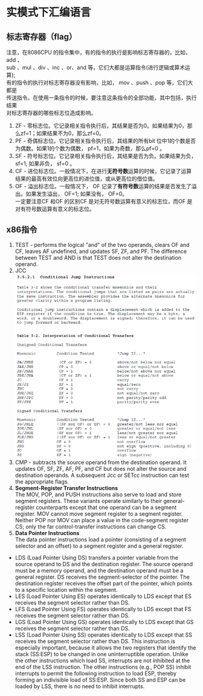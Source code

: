 # 实模式下汇编语言  
## 标志寄存器（flag）  
注意，在8086CPU 的指令集中，有的指令的执行是影响标志寄存器的，比如， add 、  
sub 、mul 、div 、inc 、or、and 等，它们大都是运算指令(进行逻辑或算术运算);  
有的指令的执行对标志寄存器没有影响，比如， mov 、push 、pop 等，它们大都是  
传送指令。在使用一条指令的时候，要注意这条指令的全部功能，其中包括，执行结果  
对标志寄存器的哪些标志位造成影响。
1. ZF - 零标志位。它记录相关指令执行后，其结果是否为0。如果结果为0，那么zf=1；如果结果不为0，那么zf=0。  
2. PF - 奇偶标志位。它记录相关指令执行后，其结果的所有bit 位中1的个数是否为偶数。如果1的个数为偶数， pf=1，如果为奇数，那么pf=0 。  
3. SF - 符号标志位。它记录相关指令执行后，其结果是否为负。如果结果为负， sf=1; 如果非负， sf=0 。  
4. CF - 进位标志位。一般情况下，在进行**无符号数**运算的时候，它记录了运算结果的最高有效位向更高位的进位值，或从更高位的借位值。  
5. OF - 溢出标志位。一般情况下， OF 记录了**有符号数**运算的结果是否发生了溢出。如果发生溢出， OF=1; 如果没有， OF=0。  
一定要注意CF 和OF 的区别CF 是对无符号数运算有意义的标志位，而OF 是对有符号数运算有意义的标志位。  

## x86指令  
1. TEST - performs the logical "and" of the two operands, clears OF and CF, leaves AF undefined, and updates SF, ZF, and PF. The difference between TEST and AND is that TEST does not alter the destination operand.  
2. JCC  
![Jcc](https://github.com/chenzhengchen200821109/linux-0.12/blob/master/linux-0.12x/boot/%E6%9D%A1%E4%BB%B6%E8%BD%AC%E7%A7%BB%E6%8C%87%E4%BB%A4.png)   
3. CMP - subtracts the source operand from the destination operand. It updates OF, SF, ZF, AF, PF, and CF but does not alter the source and destination operands. A subsequent Jcc or SETcc instruction can test the appropriate flags.  
4. **Segment-Register Transfer Instructions**  
The MOV, POP, and PUSH instructions also serve to load and store segment registers. These variants operate similarly to their general-register counterparts except that one operand can be a segment register. MOV cannot
move segment register to a segment register. Neither POP nor MOV can place a value in the code-segment register CS; only the far control-transfer instructions can change CS.  
5. **Data Pointer Instructions**  
The data pointer instructions load a pointer (consisting of a segment selector and an offset) to a segment register and a general register.   
* LDS (Load Pointer Using DS) transfers a pointer variable from the source operand to DS and the destination register. The source operand must be a memory operand, and the destination operand must be a general register. DS receives the segment-selector of the pointer. The destination register receives the offset part of the pointer, which points to a specific location within the segment.  
* LES (Load Pointer Using ES) operates identically to LDS except that ES receives the segment selector rather than DS.  
* LFS (Load Pointer Using FS) operates identically to LDS except that FS receives the segment selector rather than DS.  
* LGS (Load Pointer Using GS) operates identically to LDS except that GS receives the segment selector rather than DS.  
* LSS (Load Pointer Using SS) operates identically to LDS except that SS  receives the segment selector rather than DS. This instruction is  especially important, because it allows the two registers that identify the stack (SS:ESP) to be changed in one uninterruptible operation. Unlike the other instructions which load SS, interrupts are not inhibited at the end of the LSS instruction. The other instructions (e.g., POP SS) inhibit interrupts to permit the following instruction to load ESP, thereby forming an indivisible load of SS:ESP. Since both SS and ESP can be loaded by LSS, there is no need to inhibit interrupts.  
